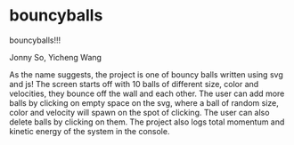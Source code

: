 # bouncyballs
bouncyballs!!!

Jonny So, Yicheng Wang

As the name suggests, the project is one of bouncy balls written using svg and
js! The screen starts off with 10 balls of different size, color and velocities, they bounce off the wall
and each other. The user can add more balls by clicking on empty space on the
svg, where a ball of random size, color and velocity will spawn on the spot of
clicking. The user can also delete balls by clicking on them. The project also
logs total momentum and kinetic energy of the system in the console.
